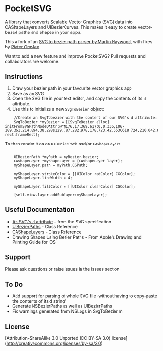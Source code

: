 # PocketSVG
A library that converts Scalable Vector Graphics (SVG) data into CAShapeLayers and UIBezierCurves. This makes it easy to create vector-based paths and shapes in your apps. 

This a fork of an [SVG to bezier path parser by Martin Haywood](http://ponderwell.net/2011/05/converting-svg-paths-to-objective-c-paths/), with fixes by [Pieter Omvlee](http://www.bohemiancoding.com/).

Want to add a new feature and improve PocketSVG? Pull requests and collaborators are welcome. 

## Instructions
1. Draw your bezier path in your favourite vector graphics app
1. Save as an SVG
1. Open the SVG file in your text editor, and copy the contents of its `d` attribute.
1. Use this to initialize a new `SvgToBezier` object: 

```obj-c
    //Create an SvgTobezier with the content of our SVG's d attribute:
    SvgToBezier *myBezier = [[SvgToBezier alloc] initFromSVGPathNodeDAttr:@"M176.17,369.617c0,0,335.106-189.361,214.894,38.298s129.787,282.978,178.723,42.553C618.724,210.042,834.681,87.702,790,307.915" rect:frameRect];
```
To then render it as an `UIBezierPath` and/or `CAShapeLayer`:

```obj-c

    UIBezierPath *myPath = myBezier.bezier;
    CAShapeLayer *myShapeLayer = [CAShapeLayer layer];
    myShapeLayer.path = myPath.CGPath;
    
    myShapeLayer.strokeColor = [[UIColor redColor] CGColor];
    myShapeLayer.lineWidth = 4;
    
    myShapeLayer.fillColor = [[UIColor clearColor] CGColor];
    
    [self.view.layer addSublayer:myShapeLayer];
```

## Useful Documentation
* [An SVG's d attribute](http://www.w3.org/TR/SVG/paths.html#PathElement) – from the SVG specification 
* [UIBezierPaths](http://developer.apple.com/library/ios/#documentation/uikit/reference/UIBezierPath_class/Reference/Reference.html) - Class Reference 
* [CAShapeLayers](https://developer.apple.com/library/mac/#documentation/GraphicsImaging/Reference/CAShapeLayer_class/Reference/Reference.html) - Class Reference 
* [Drawing Shapes Using Bezier Paths](http://developer.apple.com/library/ios/#documentation/2ddrawing/conceptual/drawingprintingios/BezierPaths/BezierPaths.html) - From Apple's Drawing and Printing Guide for iOS

## Support
Please ask questions or raise issues in the [issues section](https://github.com/arielelkin/PocketSVG/issues)

## To Do

* Add support for parsing of whole SVG file (without having to copy-paste the contents of its d string"
* Generate NSBezierPaths as well as UIBezierPaths
* Fix warnings generated from NSLogs in SvgToBezier.m 

## License
[Attribution-ShareAlike 3.0 Unported (CC BY-SA 3.0) license] (http://creativecommons.org/licenses/by-sa/3.0)